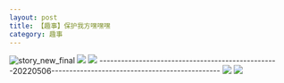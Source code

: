```yaml
---
layout: post
title: 【趣事】保护我方嘿嘿嘿
category: 趣事
---
```

![story_new_final](http://rab41f8zg.hd-bkt.clouddn.com/img/story_new_final_0322.png)
![](http://ran7ztk3m.hd-bkt.clouddn.com/img/funny-220505-1.jpg)
![](http://ran7ztk3m.hd-bkt.clouddn.com/img/funny-220505-2.jpg)
--------------------------------------------------20220506-----------------------------------------------
![](http://ran7ztk3m.hd-bkt.clouddn.com/img/pel-220506-4.jpg)
![](http://ran7ztk3m.hd-bkt.clouddn.com/img/pel-220506-7.jpg)




